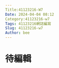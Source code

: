```yaml
---
Title:41123216-W7
Date: 2024-04-04 08:12
Category:41123216-w7
Tags: 41123216網誌編寫
Slug: 41123216-w7
Author: bee
---
```




<!-- PELICAN_END_SUMMARY -->

# 待編輯


